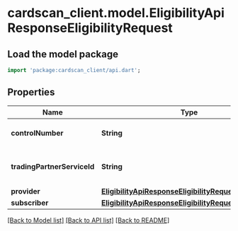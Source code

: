 # cardscan_client.model.EligibilityApiResponseEligibilityRequest

## Load the model package
```dart
import 'package:cardscan_client/api.dart';
```

## Properties
Name | Type | Description | Notes
------------ | ------------- | ------------- | -------------
**controlNumber** | **String** | The control number of the claim. | [optional] 
**tradingPartnerServiceId** | **String** | The ID of the trading partner service. | [optional] 
**provider** | [**EligibilityApiResponseEligibilityRequestProvider**](EligibilityApiResponseEligibilityRequestProvider.md) |  | [optional] 
**subscriber** | [**EligibilityApiResponseEligibilityRequestSubscriber**](EligibilityApiResponseEligibilityRequestSubscriber.md) |  | [optional] 

[[Back to Model list]](../README.md#documentation-for-models) [[Back to API list]](../README.md#documentation-for-api-endpoints) [[Back to README]](../README.md)



